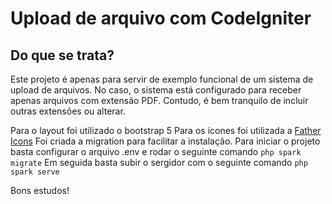 # Upload de arquivo com CodeIgniter

## Do que se trata?

Este projeto é apenas para servir de exemplo funcional de um sistema de upload de arquivos.
No caso, o sistema está configurado para receber apenas arquivos com extensão PDF. Contudo, é bem tranquilo de incluir outras extensões ou alterar.

Para o layout foi utilizado o bootstrap 5
Para os ícones foi utilizada a [Father Icons](https://feathericons.com/)
Foi criada a migration para facilitar a instalação.
Para iniciar o projeto basta configurar o arquivo .env e rodar o seguinte comando `php spark migrate`
Em seguida basta subir o sergidor com o seguinte comando `php spark serve`

Bons estudos!
